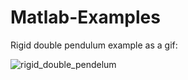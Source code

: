 # Matlab-Examples
Rigid double pendulum example as a gif:

![rigid_double_pendelum](https://github.com/user-attachments/assets/232ee980-7800-4a72-b331-d9d8623a1ddc)
